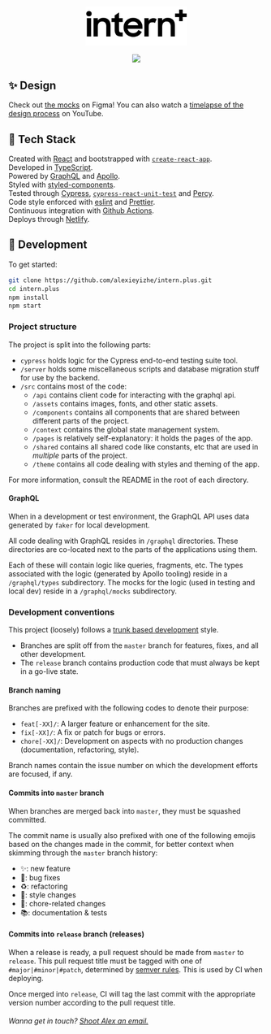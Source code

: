 <p align="center">
    <a href="https://intern.plus/" target="_blank" rel="noopener noreferrer" >
        <img alt="Site logo" src="./src/assets/img/logo-text.svg" width="200" />
    </a>
</p>
<p align="center">
    <img src="https://github.com/alexieyizhe/intern.plus/workflows/continuous%20integration/badge.svg">
</p>

## ✨ Design

Check out [the mocks](https://www.figma.com/file/FyfrbCpoSGAeY3eTROqPx5/intern?node-id=0%3A1) on Figma! You can also watch a [timelapse of the design process](https://youtu.be/0Ioruq2xIXw) on YouTube.

## 🥞 Tech Stack

Created with [React](https://reactjs.org/) and bootstrapped with [`create-react-app`](https://create-react-app.dev/).  
Developed in [TypeScript](https://www.typescriptlang.org/).  
Powered by [GraphQL](https://graphql.org/) and [Apollo](https://www.apollographql.com/).  
Styled with [styled-components](https://www.styled-components.com).  
Tested through [Cypress](https://www.cypress.io/), [`cypress-react-unit-test`](https://github.com/bahmutov/cypress-react-unit-test) and [Percy](https://percy.io/).  
Code style enforced with [eslint](https://eslint.org/) and [Prettier](https://prettier.io/).  
Continuous integration with [Github Actions](https://github.com/features/actions).  
Deploys through [Netlify](http://netlify.com).

## 🚀 Development

To get started:

```sh
git clone https://github.com/alexieyizhe/intern.plus.git
cd intern.plus
npm install
npm start
```

### Project structure

The project is split into the following parts:

- `cypress` holds logic for the Cypress end-to-end testing suite tool.
- `/server` holds some miscellaneous scripts and database migration stuff for use by the backend.
- `/src` contains most of the code:
  - `/api` contains client code for interacting with the graphql api.
  - `/assets` contains images, fonts, and other static assets.
  - `/components` contains all components that are shared between different parts of the project.
  - `/context` contains the global state management system.
  - `/pages` is relatively self-explanatory: it holds the pages of the app.
  - `/shared` contains all shared code like constants, etc that are used in _multiple_ parts of the project.
  - `/theme` contains all code dealing with styles and theming of the app.

For more information, consult the README in the root of each directory.

#### GraphQL

When in a development or test environment, the GraphQL API uses data generated by `faker` for local development.

All code dealing with GraphQL resides in `/graphql` directories. These directories are co-located next to the parts of the applications using them.

Each of these will contain logic like queries, fragments, etc. The types associated with the logic (generated by Apollo tooling) reside in a `/graphql/types` subdirectory. The mocks for the logic (used in testing and local dev) reside in a `/graphql/mocks` subdirectory.

### Development conventions

This project (loosely) follows a [trunk based development](https://trunkbaseddevelopment.com/) style.

- Branches are split off from the `master` branch for features, fixes, and all other development.
- The `release` branch contains production code that must always be kept in a go-live state.

#### Branch naming

Branches are prefixed with the following codes to denote their purpose:

- `feat[-XX]/`: A larger feature or enhancement for the site.
- `fix[-XX]/`: A fix or patch for bugs or errors.
- `chore[-XX]/`: Development on aspects with no production changes (documentation, refactoring, style).

Branch names contain the issue number on which the development efforts are focused, if any.

#### Commits into `master` branch

When branches are merged back into `master`, they must be squashed committed.

The commit name is usually also prefixed with one of the following emojis based on the changes made in the commit, for better context when skimming through the `master` branch history:

- ✨: new feature
- 🐛: bug fixes
- ♻️: refactoring
- 💄: style changes
- 🧹: chore-related changes
- 📚: documentation & tests

#### Commits into `release` branch (releases)

When a release is ready, a pull request should be made from `master` to `release`. This pull request title must be tagged with one of `#major|#minor|#patch`, determined by [semver rules](https://semver.org/). This is used by CI when deploying.

Once merged into `release`, CI will tag the last commit with the appropriate version number according to the pull request title.

###### Wanna get in touch? [Shoot Alex an email.](mailto:hi@alexxie.ca)
